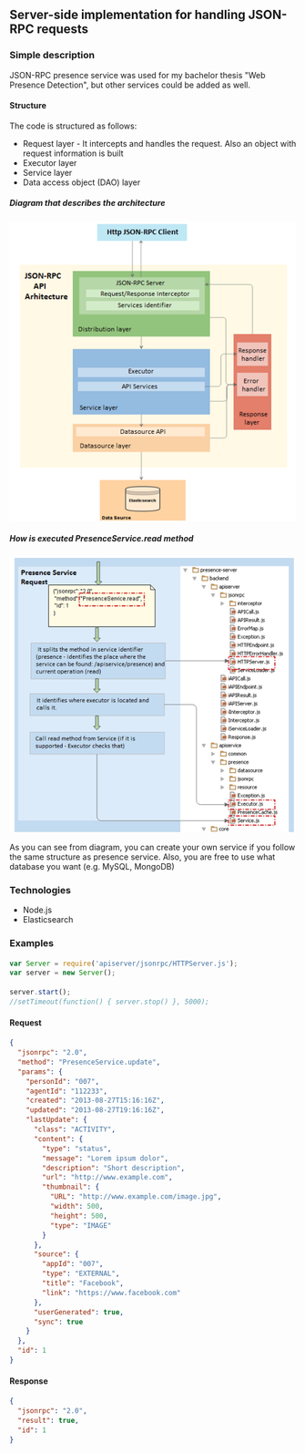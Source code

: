 ## Server-side implementation for handling JSON-RPC requests


### Simple description
 JSON-RPC presence service was used for my bachelor thesis "Web Presence Detection", 
but other services could be added as well.

#### Structure
 The code is structured as follows:
 * Request layer - It intercepts and handles the request. Also an object with request information is built
 * Executor layer
 * Service layer
 * Data access object (DAO) layer 
 
##### Diagram that describes the architecture

![Architecture](/images/jsonrpc_diagram.png)

##### How is executed PresenceService.read method

![Architecture](/images/request_explained.png)

As you can see from diagram, you can create your own service if you follow the same structure as presence service. Also, you are free to use what database you want (e.g. MySQL, MongoDB)

### Technologies
 * Node.js
 * Elasticsearch

### Examples
```javascript
var Server = require('apiserver/jsonrpc/HTTPServer.js');
var server = new Server();

server.start();
//setTimeout(function() { server.stop() }, 5000);
```


#### Request
```json
{
  "jsonrpc": "2.0",
  "method": "PresenceService.update",
  "params": {
    "personId": "007",
    "agentId": "112233",
    "created": "2013-08-27T15:16:16Z",
    "updated": "2013-08-27T19:16:16Z",
    "lastUpdate": {
      "class": "ACTIVITY",
      "content": {
        "type": "status",
        "message": "Lorem ipsum dolor",
        "description": "Short description",
        "url": "http://www.example.com",
        "thumbnail": {
          "URL": "http://www.example.com/image.jpg",
          "width": 500,
          "height": 500,
          "type": "IMAGE"
        }
      },
      "source": {
        "appId": "007",
        "type": "EXTERNAL",
        "title": "Facebook",
        "link": "https://www.facebook.com"
      },
      "userGenerated": true,
      "sync": true
    }
  },
  "id": 1
}
```

#### Response
```json
{
  "jsonrpc": "2.0",
  "result": true,
  "id": 1
}
```
